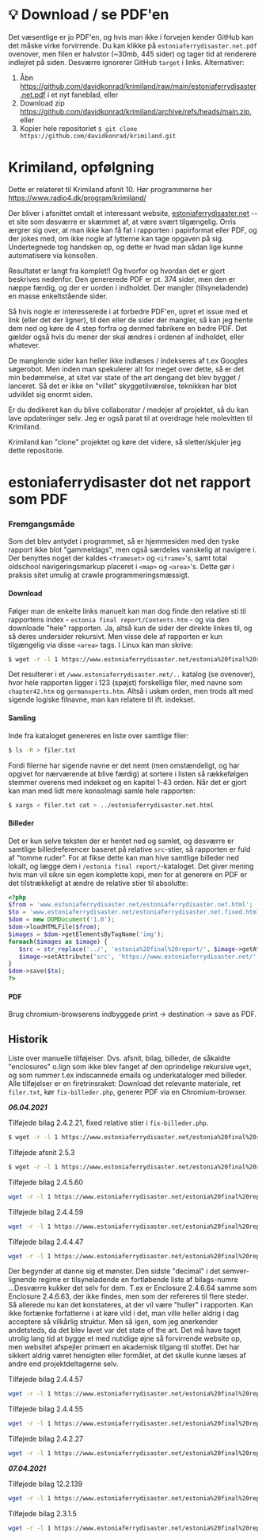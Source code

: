 # :bulb:  Download / se PDF'en
Det væsentlige er jo PDF'en, og hvis man ikke i forvejen kender GitHub kan det måske virke forvirrende. Du kan klikke på `estoniaferrydisaster.net.pdf` ovenover, men filen er halvstor (~30mb, 445 sider) og tager tid at renderere indlejret på siden.  Desværre ignorerer GitHub  `target` i links. Alternativer:

1. Åbn https://github.com/davidkonrad/krimiland/raw/main/estoniaferrydisaster.net.pdf i et nyt faneblad, eller
2. Download zip https://github.com/davidkonrad/krimiland/archive/refs/heads/main.zip, eller
3. Kopier hele repositoriet `$ git clone https://github.com/davidkonrad/krimiland.git`

# Krimiland, opfølgning
Dette er relateret til Krimiland afsnit 10. Hør programmerne her https://www.radio4.dk/program/krimiland/

Der bliver i afsnittet omtalt et interessant website, [estoniaferrydisaster.net](https:/www.estoniaferrydisaster.net)
 -- et site som desværre er skæmmet af, at være svært tilgængelig. Orris ærgrer sig over, at man ikke kan få fat i rapporten i papirformat eller PDF, og der jokes med, om ikke nogle af lytterne kan tage opgaven på sig. Undertegnede tog handsken op, og dette er hvad man sådan lige kunne automatisere via konsollen. 

Resultatet er langt fra komplet!! Og hvorfor og hvordan det er gjort beskrives nedenfor. Den genererede PDF er pt. 374 sider, men den er næppe færdig, og der er uorden i indholdet. Der mangler (tilsyneladende) en masse enkeltstående sider. 

Så hvis nogle er interesserede i at forbedre PDF'en, opret et issue med et link (eller det der ligner), til den eller de sider der mangler, så kan jeg hente dem ned og køre de 4 step forfra og dermed fabrikere en bedre PDF. Det gælder også hvis du mener der skal ændres i ordenen af indholdet, eller whatever. 

De manglende sider kan heller ikke indlæses / indekseres af t.ex Googles søgerobot. Men inden man spekulerer alt for meget over dette, så er det min bedømmelse, at sitet var state of the art dengang det blev bygget / lanceret. Så det er ikke en "villet" skyggetilværelse, teknikken har blot udviklet sig enormt siden.
 
Er du dedikeret kan du blive collaborator / medejer af projektet, så du kan lave opdateringer selv. Jeg er også parat til at overdrage hele molevitten til Krimiland. 

Krimiland kan "clone" projektet og køre det videre, så sletter/skjuler jeg dette repositorie.


# estoniaferrydisaster dot net rapport som PDF

### Fremgangsmåde

Som det blev antydet i programmet, så er hjemmesiden med den tyske rapport ikke blot "gammeldags", men også særdeles vanskelig at navigere i. Der benyttes noget der kaldes `<frameset>` og `<iframe>`'s, samt total oldschool navigeringsmarkup placeret i `<map>` og `<area>`'s. Dette gør i praksis sitet umulig at crawle programmeringsmæssigt.


#### Download
Følger man de enkelte links manuelt kan man dog finde den relative sti til rapportens index - `estonia final report/Contents.htm` - og via den downloade "hele" rapporten. Ja, altså kun de sider der direkte linkes til, og så deres undersider rekursivt. Men visse dele af rapporten er kun tilgængelig via disse `<area>` tags. I Linux kan man skrive:

```bash
$ wget -r -l 1 https://www.estoniaferrydisaster.net/estonia%20final%20report/Contents.htm
```

Det resulterer i et `/www.estoniaferrydisaster.net/..` katalog (se ovenover), hvor hele rapporten ligger i 123 (spøjst) forskellige filer, med navne som `chapter42.htm` og `germanxperts.htm`. Altså i uskøn orden, men trods alt med sigende logiske filnavne, man kan relatere til ift. indekset.

#### Samling
Inde fra kataloget genereres en liste over samtlige filer:

```bash
$ ls -R > filer.txt
```

Fordi filerne har sigende navne er det nemt (men omstændeligt, og har opgivet for nærværende at blive færdig) at sortere i listen så rækkefølgen stemmer overens med indekset og en kapitel 1-43 orden. Når det er gjort kan man med lidt mere konsolmagi samle hele rapporten: 

```bash
$ xargs < filer.txt cat > ../estoniaferrydisaster.net.html
```
#### Billeder
Det er kun selve teksten der er hentet ned og samlet, og desværre er samtlige billedreferencer baseret på relative `src`-stier, så rapporten er fuld af "tomme ruder".  For at fikse dette kan man hive samtlige billeder ned lokalt, og lægge dem i `/estonia final report/`-kataloget. Det giver mening hvis man vil sikre sin egen komplette kopi, men for at generere en PDF er det tilstrækkeligt at ændre de relative stier til absolutte:

```php
<?php
$from = 'www.estoniaferrydisaster.net/estoniaferrydisaster.net.html';
$to = 'www.estoniaferrydisaster.net/estoniaferrydisaster.net.fixed.html';
$dom = new DOMDocument('1.0');
$dom->loadHTMLFile($from);
$images = $dom->getElementsByTagName('img');
foreach($images as $image) {
   $src = str_replace('../', 'estonia%20final%20report/', $image->getAttribute('src')); 
   $image->setAttribute('src', 'https://www.estoniaferrydisaster.net/'.$src);
}
$dom->save($to);
?>
```

#### PDF
Brug chromium-browserens indbyggede print -> destination -> save as PDF. 

## Historik
Liste over manuelle tilføjelser. Dvs. afsnit, bilag, billeder, de såkaldte "enclosures" o.lign som ikke blev fanget af den oprindelige rekursive `wget`, og som rummer t.ex indscannede emails og underkataloger med billeder.  Alle tilføjelser er en firetrinsraket: Download det relevante materiale, ret `filer.txt`, kør `fix-billeder.php`, generer PDF via en Chromium-browser.

***06.04.2021***

Tilføjede bilag 2.4.2.21, fixed relative stier i `fix-billeder.php`.
```bash
$ wget -r -l 1 https://www.estoniaferrydisaster.net/estonia%20final%20report/enclosures%20HTM/2.4.2.21.htm
```

Tilføjede afsnit 2.5.3
```bash
$ wget -r -l 1 https://www.estoniaferrydisaster.net/estonia%20final%20report/2.5.3.htm
```
Tilføjede bilag 2.4.5.60
```bash
wget -r -l 1 https://www.estoniaferrydisaster.net/estonia%20final%20report/enclosures%20HTM/2.4.5.60.htm`
```
Tilføjede bilag 2.4.4.59
```bash
wget -r -l 1 https://www.estoniaferrydisaster.net/estonia%20final%20report/enclosures%20HTM/2.4.4.59.htm
```
Tilføjede bilag 2.4.4.47
```bash
wget -r -l 1 https://www.estoniaferrydisaster.net/estonia%20final%20report/enclosures%20HTM/2.4.4.47.htm
```
Der begynder at danne sig et mønster. Den sidste "decimal" i det semver-lignende regime er tilsyneladende en fortløbende liste af bilags-numre ...Desværre kukker det selv for dem. T.ex er Enclosure 2.4.6.64 samme som Enclosure 2.4.6.63, der ikke findes, men som der refereres til flere steder. Så allerede nu kan det konstateres, at der vil være "huller" i rapporten. Kan ikke fortænke forfatterne i at køre vild i det, man ville heller aldrig i dag acceptere så vilkårlig struktur. Men så igen, som jeg anerkender andetsteds, da det blev lavet var det state of the art.  Det må have taget utrolig lang tid at bygge et med nutidige øjne så forvirrende website op, men websitet afspejler primært en akademisk tilgang til stoffet. Det har sikkert aldrig været hensigten eller formålet, at det skulle kunne læses af andre end projektdeltagerne selv.

Tilføjede bilag 2.4.4.57
```bash
wget -r -l 1 https://www.estoniaferrydisaster.net/estonia%20final%20report/enclosures%20HTM/2.4.4.57.htm
```
Tilføjede bilag 2.4.4.55
```bash
wget -r -l 1 https://www.estoniaferrydisaster.net/estonia%20final%20report/enclosures%20HTM/2.4.4.55.htm
```
Tilføjede bilag 2.4.2.27
```bash
wget -r -l 1 https://www.estoniaferrydisaster.net/estonia%20final%20report/enclosures%20HTM/2.4.2.27.htm
```

***07.04.2021***

Tilføjede bilag 12.2.139
```bash
wget -r -l 1 https://www.estoniaferrydisaster.net/estonia%20final%20report/enclosures%20HTM/12.2.139.htm
```
Tilføjede bilag 2.3.1.5
```bash
wget -r -l 1 https://www.estoniaferrydisaster.net/estonia%20final%20report/enclosures%20HTM/2.3.1.5.htm
```
